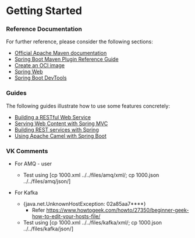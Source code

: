 # Getting Started

### Reference Documentation
For further reference, please consider the following sections:

* [Official Apache Maven documentation](https://maven.apache.org/guides/index.html)
* [Spring Boot Maven Plugin Reference Guide](https://docs.spring.io/spring-boot/docs/2.4.4/maven-plugin/reference/html/)
* [Create an OCI image](https://docs.spring.io/spring-boot/docs/2.4.4/maven-plugin/reference/html/#build-image)
* [Spring Web](https://docs.spring.io/spring-boot/docs/2.4.4/reference/htmlsingle/#boot-features-developing-web-applications)
* [Spring Boot DevTools](https://docs.spring.io/spring-boot/docs/2.4.4/reference/htmlsingle/#using-boot-devtools)

### Guides
The following guides illustrate how to use some features concretely:

* [Building a RESTful Web Service](https://spring.io/guides/gs/rest-service/)
* [Serving Web Content with Spring MVC](https://spring.io/guides/gs/serving-web-content/)
* [Building REST services with Spring](https://spring.io/guides/tutorials/bookmarks/)
* [Using Apache Camel with Spring Boot](https://camel.apache.org/camel-spring-boot/latest/spring-boot.html)


### VK Comments
* For AMQ - user
  * Test using [cp 1000.xml ../../files/amq/xml/; cp 1000.json ../../files/amq/json/]
  
* For Kafka
  * {java.net.UnknownHostException: 02a85aa7****}
    * Refer https://www.howtogeek.com/howto/27350/beginner-geek-how-to-edit-your-hosts-file/
  * Test using [cp 1000.xml ../../files/kafka/xml/; cp 1000.json ../../files/kafka/json/]

